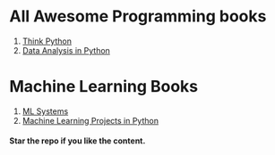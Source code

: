 # All Awesome Programming books 
1. [Think Python](https://allendowney.github.io/ThinkPython/)
2. [Data Analysis in Python](https://wesmckinney.com/book/)


# Machine Learning Books
1. [ML Systems](https://www.mlsysbook.ai/)
2. [Machine Learning Projects in Python](https://assets.digitalocean.com/books/python/machine-learning-projects-python.pdf)


#### Star the repo if you like the content. 
